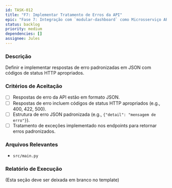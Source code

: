 ```yaml
---
id: TASK-012
title: "F7: Implementar Tratamento de Erros da API"
epic: "Fase 7: Integração com `modular-dashboard` como Microsserviço API"
status: backlog
priority: medium
dependencies: []
assignee: Jules
---
```


### Descrição

Definir e implementar respostas de erro padronizadas em JSON com códigos de status HTTP apropriados.

### Critérios de Aceitação

- [ ] Respostas de erro da API estão em formato JSON.
- [ ] Respostas de erro incluem códigos de status HTTP apropriados (e.g., 400, 422, 500).
- [ ] Estrutura de erro JSON padronizada (e.g., `{"detail": "mensagem de erro"}`).
- [ ] Tratamento de exceções implementado nos endpoints para retornar erros padronizados.

### Arquivos Relevantes

* `src/main.py`

### Relatório de Execução

(Esta seção deve ser deixada em branco no template)
